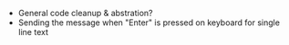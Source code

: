 * General code cleanup & abstration?
* Sending the message when "Enter" is pressed on keyboard for single line text